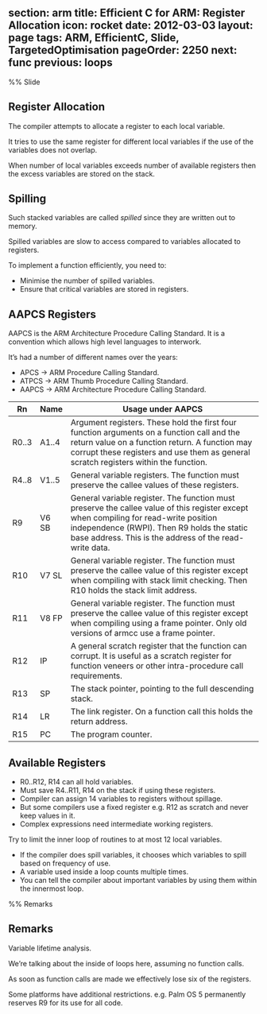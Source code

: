 section: arm
title: Efficient C for ARM: Register Allocation
icon: rocket
date: 2012-03-03
layout: page
tags: ARM, EfficientC, Slide, TargetedOptimisation
pageOrder: 2250
next: func
previous: loops
----

%% Slide

## Register Allocation

The compiler attempts to allocate a register to each local variable.

It tries to use the same register for different local variables if the use of the variables does not overlap.

When number of local variables exceeds number of available registers then the excess variables are stored on the stack.

## Spilling

Such stacked variables are called _spilled_ since they are written out to memory.

Spilled variables are slow to access compared to variables allocated to registers.

To implement a function efficiently, you need to:

* Minimise the number of spilled variables.
* Ensure that critical variables are stored in registers.

## AAPCS Registers

AAPCS is the ARM Architecture Procedure Calling Standard. It is a convention which allows high level languages to interwork.

It’s had a number of different names over the years:

* APCS  → ARM Procedure Calling Standard.
* ATPCS → ARM Thumb Procedure Calling Standard.
* AAPCS → ARM Architecture Procedure Calling Standard.

Rn    | Name  | Usage under AAPCS
------|-------|------------------
R0..3 | A1..4 | Argument registers. These hold the first four function arguments on a function call and the return value on a function return. A function may corrupt these registers and use them as general scratch registers within the function.
R4..8 | V1..5 | General variable registers. The function must preserve the callee values of these registers.
R9    | V6 SB | General variable register. The function must preserve the callee value of this register except when compiling for read-write position independence (RWPI). Then R9 holds the static base address. This is the address of the read-write data.
R10   | V7 SL | General variable register. The function must preserve the callee value of this register except when compiling with stack limit checking. Then R10 holds the stack limit address.
R11   | V8 FP | General variable register. The function must preserve the callee value of this register except when compiling using a frame pointer. Only old versions of armcc use a frame pointer.
R12   | IP    | A general scratch register that the function can corrupt. It is useful as a scratch register for function veneers or other intra-procedure call requirements.
R13   | SP    | The stack pointer, pointing to the full descending stack.
R14   | LR    | The link register. On a function call this holds the return address.
R15   | PC    | The program counter.

## Available Registers

* R0..R12, R14 can all hold variables.
* Must save R4..R11, R14 on the stack if using these registers.
* Compiler can assign 14 variables to registers without spillage.
* But some compilers use a fixed register e.g. R12 as scratch and never keep values in it.
* Complex expressions need intermediate working registers.

Try to limit the inner loop of routines to at most 12 local variables.

* If the compiler does spill variables, it chooses which variables to spill based on frequency of use.
* A variable used inside a loop counts multiple times.
* You can tell the compiler about important variables by using them within the innermost loop.

%% Remarks

## Remarks

Variable lifetime analysis.

We’re talking about the inside of loops here, assuming no function calls.

As soon as function calls are made we effectively lose six of the registers.

Some platforms have additional restrictions. e.g. Palm OS 5 permanently reserves R9 for its use for all code.
